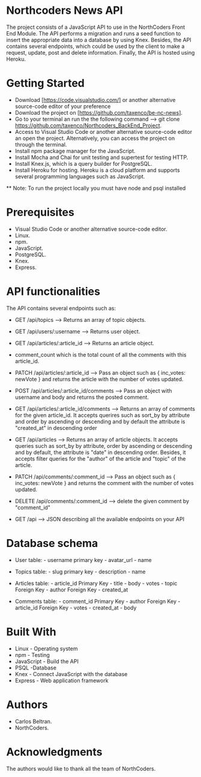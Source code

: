 # Northcoders News API

The project consists of a JavaScript API to use in the NorthCoders Front End Module. The API performs a migration and runs a seed function to insert the appropriate
data into a database by using Knex. Besides, the API contains several endpoints, which could be used by the client to make a request, update, post and delete information. Finally, the API is hosted using Heroku.

# Getting Started

* Download [https://code.visualstudio.com/] or another alternative source-code editor of your preference
* Download the project on [https://github.com/taxenco/be-nc-news].
* Go to your terminal an run the the following command --> git clone https://github.com/taxenco/Northcoders_BackEnd_Project.
* Access to Visual Studio Code or another alternative source-code editor an open the project. Alternatively, you can access the project on through the terminal.
* Install npm package manager for the JavaScript.
* Install Mocha and Chai for unit testing and supertest for testing HTTP.
* Install Knex.js, which is a query builder for PostgreSQL.
* Install Heroku for hosting. Heroku is a cloud platform and supports several programming languages such as JavaScript.

** Note: To run the project locally you must have node and psql installed

# Prerequisites

* Visual Studio Code or another alternative source-code editor.
* Linux.
* npm.
* JavaScript.
* PostgreSQL.
* Knex.
* Express.

# API functionalities

The API contains several endpoints such as:

* GET /api/topics --> Returns an array of topic objects.

* GET /api/users/:username -->  Returns user object.

* GET /api/articles/:article_id --> Returns an article object.

- comment_count which is the total count of all the comments with this article_id.

* PATCH /api/articles/:article_id --> Pass an object such as { inc_votes: newVote } and returns the article with the number of votes updated.

* POST /api/articles/:article_id/comments --> Pass an object with username and body and returns the posted comment.

* GET /api/articles/:article_id/comments --> Returns an array of comments for the given article_id. It accepts querires such as sort_by by attribute and order by ascending or descending and by default the attribute is "created_at" in  descending order

* GET /api/articles --> Returns an array of article objects. It accepts queries such as sort_by by attribute, order by ascending or descending and by default, the attribute is "date" in descending order. Besides, it accepts filter queries for the "author" of the article and "topic" of the article.

* PATCH /api/comments/:comment_id -->  Pass an object such as { inc_votes: newVote } and returns the comment with the number of votes updated.

* DELETE /api/comments/:comment_id --> delete the given comment by "comment_id"

* GET /api --> JSON describing all the available endpoints on your API

# Database schema 

* User table:
      - username primary key
      - avatar_url
      - name
      
* Topics table:
      - slug primary key
      - description
      - name

* Articles table:
      - article_id Primary Key
      - title
      - body
      - votes
      - topic Foreign Key 
      - author Foreign Key
      - created_at

* Comments table:
      - comment_id Primary Key
      - author Foreign Key
      - article_id Foreign Key 
      - votes
      - created_at 
      - body
      
# Built With

* Linux - Operating system
* npm - Testing 
* JavaScript - Build the API
* PSQL -Database
* Knex - Connect JavaScript with the database
* Express - Web application framework

# Authors

- Carlos Beltran.
- NorthCoders.

# Acknowledgments

The authors would like to thank all the team of NorthCoders.
